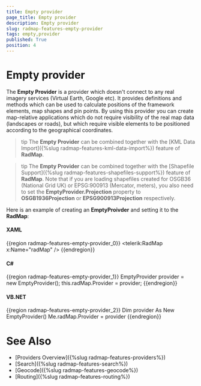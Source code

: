 ```yaml
---
title: Empty provider
page_title: Empty provider
description: Empty provider
slug: radmap-features-empty-provider
tags: empty,provider
published: True
position: 4
---
```


# Empty provider

The __Empty Provider__ is a provider which doesn't connect to any real imagery services (Virtual Earth, Google etc). It provides definitions and methods which can be used to calculate positions of the framework elements, map shapes and pin points. By using this provider you can create map-relative applications which do not require visibility of the real map data (landscapes or roads), but which require visible elements to be positioned according to the geographical coordinates.

>tip The __Empty Provider__ can be combined together with the [KML Data Import]({%slug radmap-features-kml-data-import%}) feature of __RadMap__.

>tip The __Empty Provider__ can be combined together with the [Shapefile Support]({%slug radmap-features-shapefiles-support%}) feature of __RadMap__. Note that if you are loading shapefiles created for OSGB36 (National Grid UK) or EPSG:900913 (Mercator, meters), you also need to set the __EmptyProvider.Projection__ property to __OSGB1936Projection__ or __EPSG900913Projection__ respectively.

Here is an example of creating an __EmptyProivder__ and setting it to the __RadMap__:

#### __XAML__
{{region radmap-features-empty-provider_0}}
	<telerik:RadMap x:Name="radMap" />
{{endregion}}

#### __C#__
{{region radmap-features-empty-provider_1}}
	EmptyProvider provider = new EmptyProvider();
	this.radMap.Provider = provider;
{{endregion}}

#### __VB.NET__
{{region radmap-features-empty-provider_2}}
	Dim provider As New EmptyProvider()
	Me.radMap.Provider = provider
{{endregion}}

# See Also
 * [Providers Overview]({%slug radmap-features-providers%})
 * [Search]({%slug radmap-features-search%})
 * [Geocode]({%slug radmap-features-geocode%})
 * [Routing]({%slug radmap-features-routing%})